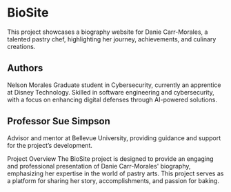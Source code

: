 # BioSite
This project showcases a biography website for Danie Carr-Morales, a talented pastry chef, highlighting her journey, achievements, and culinary creations.

## Authors
Nelson Morales
Graduate student in Cybersecurity, currently an apprentice at Disney Technology. Skilled in software engineering and cybersecurity, with a focus on enhancing digital defenses through AI-powered solutions.

## Professor Sue Simpson
Advisor and mentor at Bellevue University, providing guidance and support for the project’s development.

Project Overview
The BioSite project is designed to provide an engaging and professional presentation of Danie Carr-Morales' biography, emphasizing her expertise in the world of pastry arts. This project serves as a platform for sharing her story, accomplishments, and passion for baking.






